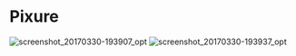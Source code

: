 # Pixure
![screenshot_20170330-193907_opt](https://cloud.githubusercontent.com/assets/26550827/24508764/1c560558-1582-11e7-872c-d2f7ca43eca6.png)
![screenshot_20170330-193937_opt](https://cloud.githubusercontent.com/assets/26550827/24508873/737ad5ac-1582-11e7-8a67-2186da1f35f6.png)
